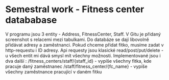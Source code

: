 # Semestral work - Fitness center datababase

V programu jsou 3 entity - Address, FitnessCenter, Staff. V Gitu je přidaný screenshot s relacemi mezi tabulkami. Do databáze se dají libovolně přidávat adresy a zaměstnanci. Pokud chceme přidat fitko, musíme zadat v http-requestu i ID adresy. Api requesty jsou klasické read/post/put/delete - u všech entit mi dává smysl mít všechny možnosti. Implementované jsou i dva další : 
/fitness_centers/staff/{staff_id} - vypíše všechny fitka, kde pracuje daný zaměstnanec
/staff/fitness_center/{fc_name} - vypíše všechny zaměstnance pracující v daném fitku

